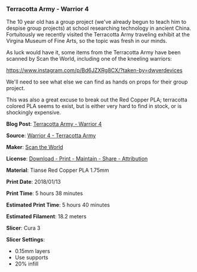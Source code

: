 ### Terracotta Army - Warrior 4

The 10 year old has a group project (we've already begun to teach him to despise group projects) at school researching
technology in ancient China. Fortuitously we recently visited the Terracotta Army traveling exhibit at the Virgina Museum of
Fine Arts, so the topic was fresh in our minds. 

As luck would have it, some items from the Terracotta Army have been scanned by Scan the World, including one of the kneeling
warriors:

https://www.instagram.com/p/Bd6JZXRg8CX/?taken-by=dwyerdevices

We'll need to see what else we can find as hands on props for their group project.

This was also a great excuse to break out the Red Copper PLA; terracotta colored PLA seems to exist, but is either very hard to
find in stock, or is shockingly expensive. 

**Blog Post**: [Terracotta Army - Warrior 4](http://www.dwyerdevices.com/2018/01/31/terracotta-army-warrior-4/)

**Source**: [Warrior 4 - Terracotta Army](https://www.myminifactory.com/object/warrior-4-terracotta-army-at-emperor-qinshihuang-s-mausoleum-site-museum-china-7149)

**Maker**: [Scan the World](https://www.myminifactory.com/category/scan-the-world)

**License**: [Download - Print - Maintain - Share - Attribution](https://www.myminifactory.com/pages/object-licensing)

**Material**: Tianse Red Copper PLA 1.75mm

**Print Date**: 2018/01/13

**Print Time**: 5 hours 38 minutes

**Estimated Print Time**: 5 hours 40 minutes

**Estimated Filament**: 18.2 meters

**Slicer**: Cura 3

**Slicer Settings**:

 - 0.15mm layers
 - Use supports
 - 20% infill